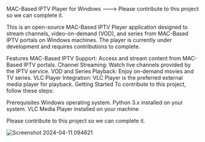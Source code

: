 MAC-Based IPTV Player for Windows ---> Please contribute to this project so we can complete it. 

This is an open-source MAC-Based IPTV Player application designed to stream channels, video-on-demand (VOD), and series from MAC-Based IPTV portals on Windows machines. The player is currently under development and requires contributions to complete.

Features
MAC-Based IPTV Support: Access and stream content from MAC-Based IPTV portals.
Channel Streaming: Watch live channels provided by the IPTV service.
VOD and Series Playback: Enjoy on-demand movies and TV series.
VLC Player Integration: VLC Player is the preferred external media player for playback.
Getting Started
To contribute to this project, follow these steps:

Prerequisites
Windows operating system.
Python 3.x installed on your system.
VLC Media Player installed on your machine


Please contribute to this project so we can complete it. 




![Screenshot 2024-04-11 094621](https://github.com/Cyogenus/IPTV-MAC-STALKER-PLAYER/assets/80471318/f3efdbb0-9057-474d-908a-dc23a7108e0a)

